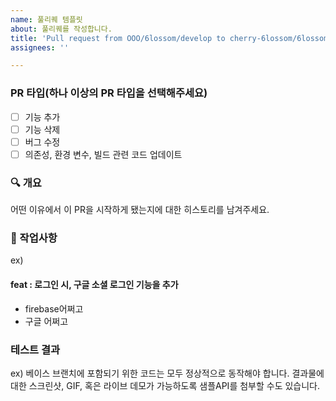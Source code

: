 ```yaml
---
name: 풀리퀘 템플릿
about: 풀리퀘를 작성합니다.
title: 'Pull request from OOO/6lossom/develop to cherry-6lossom/6lossom/develop'
assignees: ''

---
```


### PR 타입(하나 이상의 PR 타입을 선택해주세요)

- [ ] 기능 추가
- [ ] 기능 삭제
- [ ] 버그 수정
- [ ] 의존성, 환경 변수, 빌드 관련 코드 업데이트

### :mag: 개요

어떤 이유에서 이 PR을 시작하게 됐는지에 대한 히스토리를 남겨주세요.

### :pencil: 작업사항

ex)

#### feat : 로그인 시, 구글 소셜 로그인 기능을 추가

- firebase어쩌고
- 구글 어쩌고

### 테스트 결과

ex) 베이스 브랜치에 포함되기 위한 코드는 모두 정상적으로 동작해야 합니다. 결과물에 대한 스크린샷, GIF, 혹은 라이브 데모가 가능하도록 샘플API를 첨부할 수도 있습니다.

